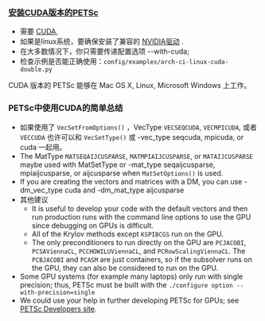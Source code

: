 ### [安装CUDA版本的PETSc](https://www.mcs.anl.gov/petsc/documentation/installation.html#CUDA)

- 需要 [CUDA](https://developer.nvidia.com/cuda-downloads),
- 如果是linux系统，要确保安装了兼容的 [NVIDIA驱动](https://developer.nvidia.com/cuda-downloads) .
- 在大多数情况下，你只需要传递配置选项 --with-cuda;
- 检查示例是否能正确使用：`config/examples/arch-ci-linux-cuda-double.py`

CUDA 版本的 PETSc 能够在 Mac OS X, Linux, Microsoft Windows 上工作。

### PETSc中使用CUDA的简单总结

- 如果使用了 `VecSetFromOptions()` ，VecType `VECSEQCUDA`, `VECMPICUDA`, 或者 `VECCUDA` 也许可以和 `VecSetType()` 或 -vec_type seqcuda, mpicuda, or cuda 一起用。
- The MatType `MATSEQAIJCUSPARSE`, `MATMPIAIJCUSPARSE`, or `MATAIJCUSPARSE` maybe used with MatSetType or -mat_type seqaijcusparse, mpiaijcusparse, or aijcusparse when `MatSetOptions()` is used.
- If you are creating the vectors and matrices with a DM, you can use -dm_vec_type cuda and -dm_mat_type aijcusparse
- 其他建议
  - It is useful to develop your code with the default vectors and then run production runs with the command line options to use the GPU since debugging on GPUs is difficult.
  - All of the Krylov methods except `KSPIBCGS` run on the GPU.
  - The only preconditioners to run directly on the GPU are `PCJACOBI`, `PCSAViennaCL`, `PCCHOWILUViennaCL`, and `PCRowScalingViennaCL`. The `PCBJACOBI` and `PCASM` are just containers, so if the subsolver runs on the GPU, they can also be considered to run on the GPU.
- Some GPU systems (for example many laptops) only run with single precision; thus, PETSc must be built with the `./configure option --with-precision=single`
- We could use your help in further developing PETSc for GPUs; see [PETSc Developers site](https://www.mcs.anl.gov/petsc/developers/index.html).